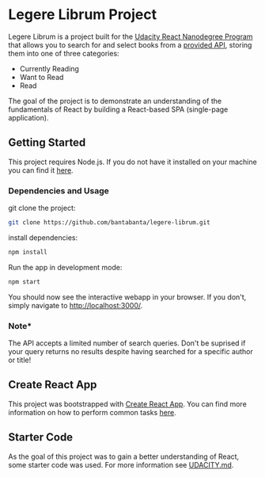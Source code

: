 # Legere Librum Project

Legere Librum is a project built for the [Udacity React Nanodegree Program](https://www.udacity.com/course/react-nanodegree--nd019) that allows you to search for and select books from a [provided API](BooksAPI.js), storing them into one of three categories:


- Currently Reading
- Want to Read
- Read


The goal of the project is to demonstrate an understanding of the fundamentals of React by building a React-based SPA (single-page application).

## Getting Started

This project requires Node.js. If you do not have it installed on your machine you can find it [here](https://nodejs.org/en/).

### Dependencies and Usage

git clone the project:
```bash
git clone https://github.com/bantabanta/legere-librum.git
```

install dependencies:
```bash
npm install
```

Run the app in development mode:
```bash
npm start
```

You should now see the interactive webapp in your browser. If you don't, simply navigate to [http://localhost:3000/](http://localhost:3000).

### Note*

The API accepts a limited number of search queries. Don't be suprised if your query returns no results despite having searched for a specific author or title!

## Create React App

This project was bootstrapped with [Create React App](https://github.com/facebook/create-react-app). You can find more information on how to perform common tasks [here](https://github.com/facebook/create-react-app/blob/main/packages/cra-template/template/README.md).

## Starter Code

As the goal of this project was to gain a better understanding of React, some starter code was used. For more information see [UDACITY.md](UDACITY.md).
